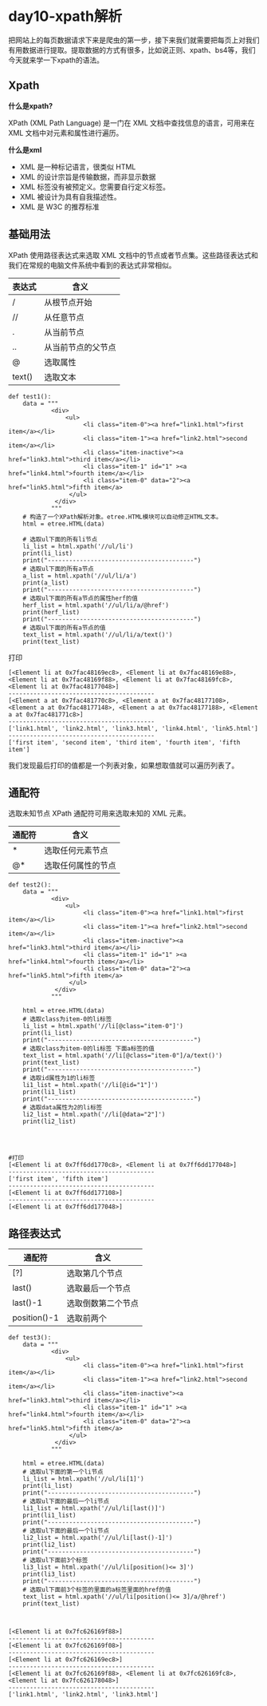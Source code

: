 # day10-xpath解析

把网站上的每页数据请求下来是爬虫的第一步，接下来我们就需要把每页上对我们有用数据进行提取。提取数据的方式有很多，比如说正则、xpath、bs4等，我们今天就来学一下xpath的语法。


## Xpath

**什么是xpath?**

XPath (XML Path Language) 是一门在 XML 文档中查找信息的语言，可用来在 XML 文档中对元素和属性进行遍历。

**什么是xml**

- XML 是一种标记语言，很类似 HTML
- XML 的设计宗旨是传输数据，而非显示数据
- XML 标签没有被预定义。您需要自行定义标签。
- XML 被设计为具有自我描述性。
- XML 是 W3C 的推荐标准

 ## 基础用法

XPath 使用路径表达式来选取 XML 文档中的节点或者节点集。这些路径表达式和我们在常规的电脑文件系统中看到的表达式非常相似。

| 表达式       | 含义                |
|------------|----------------------------|
|/|从根节点开始|
|//|从任意节点|
|.|从当前节点|
|..|从当前节点的父节点|
|@|选取属性|
|text()|选取文本|

```
def test1():
    data = """
            <div>
                <ul>
                     <li class="item-0"><a href="link1.html">first item</a></li>
                     <li class="item-1"><a href="link2.html">second item</a></li>
                     <li class="item-inactive"><a href="link3.html">third item</a></li>
                     <li class="item-1" id="1" ><a href="link4.html">fourth item</a></li>
                     <li class="item-0" data="2"><a href="link5.html">fifth item</a>
                 </ul>
             </div>
            """
    # 构造了一个XPath解析对象。etree.HTML模块可以自动修正HTML文本。
    html = etree.HTML(data)

    # 选取ul下面的所有li节点
    li_list = html.xpath('//ul/li')
    print(li_list)
    print("-----------------------------------------")
    # 选取ul下面的所有a节点
    a_list = html.xpath('//ul/li/a')
    print(a_list)
    print("-----------------------------------------")
    # 选取ul下面的所有a节点的属性herf的值
    herf_list = html.xpath('//ul/li/a/@href')
    print(herf_list)
    print("-----------------------------------------")
    # 选取ul下面的所有a节点的值
    text_list = html.xpath('//ul/li/a/text()')
    print(text_list)
```

打印

```
[<Element li at 0x7fac48169ec8>, <Element li at 0x7fac48169e88>, <Element li at 0x7fac48169f88>, <Element li at 0x7fac48169fc8>, <Element li at 0x7fac48177048>]
-----------------------------------------
[<Element a at 0x7fac481770c8>, <Element a at 0x7fac48177108>, <Element a at 0x7fac48177148>, <Element a at 0x7fac48177188>, <Element a at 0x7fac481771c8>]
-----------------------------------------
['link1.html', 'link2.html', 'link3.html', 'link4.html', 'link5.html']
-----------------------------------------
['first item', 'second item', 'third item', 'fourth item', 'fifth item']
```

我们发现最后打印的值都是一个列表对象，如果想取值就可以遍历列表了。


 ## 通配符

选取未知节点 XPath 通配符可用来选取未知的 XML 元素。



| 通配符       | 含义                |
|------------|----------------------------|
|*|选取任何元素节点|
|@*|选取任何属性的节点|


```
def test2():
    data = """
            <div>
                <ul>
                     <li class="item-0"><a href="link1.html">first item</a></li>
                     <li class="item-1"><a href="link2.html">second item</a></li>
                     <li class="item-inactive"><a href="link3.html">third item</a></li>
                     <li class="item-1" id="1" ><a href="link4.html">fourth item</a></li>
                     <li class="item-0" data="2"><a href="link5.html">fifth item</a>
                 </ul>
             </div>
            """

    html = etree.HTML(data)
    # 选取class为item-0的li标签
    li_list = html.xpath('//li[@class="item-0"]')
    print(li_list)
    print("-----------------------------------------")
    # 选取class为item-0的li标签 下面a标签的值
    text_list = html.xpath('//li[@class="item-0"]/a/text()')
    print(text_list)
    print("-----------------------------------------")
    # 选取id属性为1的li标签
    li1_list = html.xpath('//li[@id="1"]')
    print(li1_list)
    print("-----------------------------------------")
    # 选取data属性为2的li标签
    li2_list = html.xpath('//li[@data="2"]')
    print(li2_list)




#打印
[<Element li at 0x7ff6dd1770c8>, <Element li at 0x7ff6dd177048>]
-----------------------------------------
['first item', 'fifth item']
-----------------------------------------
[<Element li at 0x7ff6dd177108>]
-----------------------------------------
[<Element li at 0x7ff6dd177048>]
```


## 路径表达式

| 通配符       | 含义                |
|------------|----------------------------|
|[?]|选取第几个节点|
|last()|选取最后一个节点|
|last()-1|选取倒数第二个节点|
|position()-1|选取前两个|


```
def test3():
    data = """
            <div>
                <ul>
                     <li class="item-0"><a href="link1.html">first item</a></li>
                     <li class="item-1"><a href="link2.html">second item</a></li>
                     <li class="item-inactive"><a href="link3.html">third item</a></li>
                     <li class="item-1" id="1" ><a href="link4.html">fourth item</a></li>
                     <li class="item-0" data="2"><a href="link5.html">fifth item</a>
                 </ul>
             </div>
            """

    html = etree.HTML(data)
    # 选取ul下面的第一个li节点
    li_list = html.xpath('//ul/li[1]')
    print(li_list)
    print("-----------------------------------------")
    # 选取ul下面的最后一个li节点
    li1_list = html.xpath('//ul/li[last()]')
    print(li1_list)
    print("-----------------------------------------")
    # 选取ul下面的最后一个li节点
    li2_list = html.xpath('//ul/li[last()-1]')
    print(li2_list)
    print("-----------------------------------------")
    # 选取ul下面前3个标签
    li3_list = html.xpath('//ul/li[position()<= 3]')
    print(li3_list)
    print("-----------------------------------------")
    # 选取ul下面前3个标签的里面的a标签里面的href的值
    text_list = html.xpath('//ul/li[position()<= 3]/a/@href')
    print(text_list)



[<Element li at 0x7fc626169f88>]
-----------------------------------------
[<Element li at 0x7fc626169f08>]
-----------------------------------------
[<Element li at 0x7fc626169ec8>]
-----------------------------------------
[<Element li at 0x7fc626169f88>, <Element li at 0x7fc626169fc8>, <Element li at 0x7fc626178048>]
-----------------------------------------
['link1.html', 'link2.html', 'link3.html']
```







































